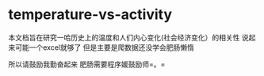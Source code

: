 # temperature-vs-activity

本文档旨在研究一哈历史上的温度和人们内心变化(社会经济变化）的相关性
说起来可能一个excel就够了
但是主要是爬数据还没学会肥肠懒惰

所以请鼓励我勤奋起来
肥肠需要程序媛鼓励师=。=
